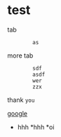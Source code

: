 # test
tab 

            as
more tab

            sdf
            asdf
            wer
            zzx
thank `you`

[google](https://www.google.com/?client=safari "here is google")

* hhh
            *hhh
                        *oi
